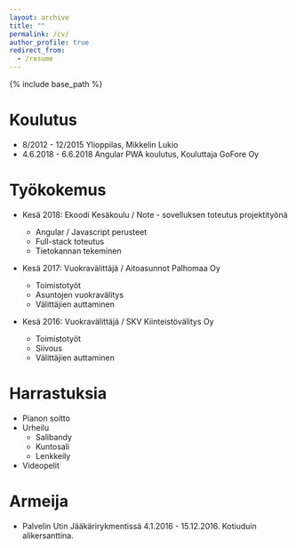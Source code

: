 ```yaml
---
layout: archive
title: ""
permalink: /cv/
author_profile: true
redirect_from:
  - /resume
---
```


{% include base_path %}

Koulutus
======
* 8/2012 - 12/2015 Ylioppilas, Mikkelin Lukio
* 4.6.2018 - 6.6.2018 Angular PWA koulutus, Kouluttaja GoFore Oy





Työkokemus
======
* Kesä 2018: Ekoodi Kesäkoulu / Note - sovelluksen toteutus projektityönä
  * Angular / Javascript perusteet
  * Full-stack toteutus
  * Tietokannan tekeminen

* Kesä 2017: Vuokravälittäjä / Aitoasunnot Palhomaa Oy
  * Toimistotyöt
  * Asuntojen vuokravälitys
  * Välittäjien auttaminen


* Kesä 2016: Vuokravälittäjä / SKV Kiinteistövälitys Oy
  * Toimistotyöt
  * Siivous
  * Välittäjien auttaminen

Harrastuksia
======
* Pianon soitto
* Urheilu
  * Salibandy
  * Kuntosali
  * Lenkkeily
* Videopelit


Armeija
======
* Palvelin Utin Jääkärirykmentissä 4.1.2016 - 15.12.2016. Kotiuduin alikersanttina.